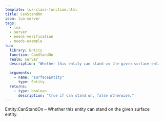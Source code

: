 ```yaml
---
template: lua-class-function.html
title: CanStandOn
icon: lua-server
tags:
  - lua
  - server
  - needs-verification
  - needs-example
lua:
  library: Entity
  function: CanStandOn
  realm: server
  description: "Whether this entity can stand on the given surface entity."
  
  arguments:
    - name: "surfaceEntity"
      type: Entity
  returns:
    - type: boolean
      description: "true if can stand on, false otherwise."
---
```


<div class="lua__search__keywords">
Entity:CanStandOn &#x2013; Whether this entity can stand on the given surface entity.
</div>
